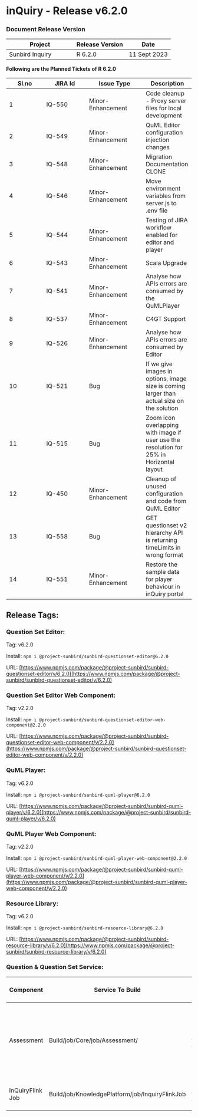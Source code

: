 # inQuiry - Release v6.2.0

### Document Release Version

<table><thead><tr><th width="167">Project</th><th>Release Version</th><th>Date</th></tr></thead><tbody><tr><td>Sunbird Inquiry</td><td>R 6.2.0</td><td>11 Sept 2023</td></tr></tbody></table>

**Following are the Planned Tickets of R 6.2.0**

<table><thead><tr><th width="85">Sl.no</th><th width="100">JIRA Id</th><th width="138">Issue Type</th><th>Description</th></tr></thead><tbody><tr><td>1</td><td>IQ-550</td><td>Minor-Enhancement</td><td>Code cleanup - Proxy server files for local development</td></tr><tr><td>2</td><td>IQ-549</td><td>Minor-Enhancement</td><td>QuML Editor configuration injection changes</td></tr><tr><td>3</td><td>IQ-548</td><td>Minor-Enhancement</td><td>Migration Documentation CLONE</td></tr><tr><td>4</td><td>IQ-546</td><td>Minor-Enhancement</td><td>Move environment variables from server.js to .env file</td></tr><tr><td>5</td><td>IQ-544</td><td>Minor-Enhancement</td><td>Testing of JIRA workflow enabled for editor and player</td></tr><tr><td>6</td><td>IQ-543</td><td>Minor-Enhancement</td><td>Scala Upgrade</td></tr><tr><td>7</td><td>IQ-541</td><td>Minor-Enhancement</td><td>Analyse how APIs errors are consumed by the QuMLPlayer</td></tr><tr><td>8</td><td>IQ-537</td><td>Minor-Enhancement</td><td>C4GT Support</td></tr><tr><td>9</td><td>IQ-526</td><td>Minor-Enhancement</td><td>Analyse how APIs errors are consumed by Editor</td></tr><tr><td>10</td><td>IQ-521</td><td>Bug</td><td>If we give images in options, image size is coming larger than actual size on the solution</td></tr><tr><td>11</td><td>IQ-515</td><td>Bug</td><td>Zoom icon overlapping with image if user use the resolution for 25% in Horizontal layout</td></tr><tr><td>12</td><td>IQ-450</td><td>Minor-Enhancement</td><td>Cleanup of unused configuration and code from QuML Editor</td></tr><tr><td>13</td><td>IQ-558</td><td>Bug</td><td>GET questionset v2 hierarchy API is returning timeLimits in wrong format</td></tr><tr><td>14</td><td>IQ-551</td><td>Minor-Enhancement</td><td>Restore the sample data for player behaviour in inQuiry portal</td></tr></tbody></table>

## Release Tags:

### Question Set **Editor**:

Tag: v6.2.0

Install: `npm i @project-sunbird/sunbird-questionset-editor@6.2.0`

URL: [https://www.npmjs.com/package/@project-sunbird/sunbird-questionset-editor/v/6.2.0](https://www.npmjs.com/package/@project-sunbird/sunbird-questionset-editor/v/6.2.0)

### Question Set **Editor Web Component**:

Tag: v2.2.0

Install: `npm i @project-sunbird/sunbird-questionset-editor-web-component@2.2.0`

URL: [https://www.npmjs.com/package/@project-sunbird/sunbird-questionset-editor-web-component/v/2.2.0](https://www.npmjs.com/package/@project-sunbird/sunbird-questionset-editor-web-component/v/2.2.0)

### QuML Player:

Tag: v6.2.0

Install: `npm i @project-sunbird/sunbird-quml-player@6.2.0`

URL: [https://www.npmjs.com/package/@project-sunbird/sunbird-quml-player/v/6.2.0](https://www.npmjs.com/package/@project-sunbird/sunbird-quml-player/v/6.2.0)

### QuML Player Web Component:

Tag: v2.2.0

Install: `npm i @project-sunbird/sunbird-quml-player-web-component@2.2.0`

URL: [https://www.npmjs.com/package/@project-sunbird/sunbird-quml-player-web-component/v/2.2.0](https://www.npmjs.com/package/@project-sunbird/sunbird-quml-player-web-component/v/2.2.0)

### Resource Library:&#x20;

Tag: v6.2.0

Install: `npm i @project-sunbird/sunbird-resource-library@6.2.0`

URL: [https://www.npmjs.com/package/@project-sunbird/sunbird-resource-library/v/6.2.0](https://www.npmjs.com/package/@project-sunbird/sunbird-resource-library/v/6.2.0)

### Question & Question Set Service:

<table><thead><tr><th width="141">Component</th><th>Service To Build</th><th>Build Tag</th><th>Core Release Tag</th><th width="130">Service To Deploy</th><th>Deploy Tag</th><th width="328">Comment</th></tr></thead><tbody><tr><td>Assessment</td><td>Build/job/Core/job/Assessment/ </td><td><a href="https://github.com/Sunbird-inQuiry/inquiry-api-service/tree/release-6.2.0_RC2">release-6.2.0_RC2</a></td><td><a href="https://github.com/Sunbird-Knowlg/knowledge-platform/tree/release-5.6.0_RC3">release-5.6.0_RC3</a></td><td>Deploy/job/dev/job/Kubernetes/job/Assessment/</td><td><a href="https://github.com/project-sunbird/sunbird-devops/tree/release-6.0.0-inquiry_RC1">release-6.0.0-inquiry_RC1</a><br></td><td>Note: Scala Version Upgrade Done.<br>No New Configuration Added.<br>Ref: <a href="https://github.com/project-sunbird/sunbird-devops/compare/release-5.6.0-inquiry...release-6.0.0-inquiry">https://github.com/project-sunbird/sunbird-devops/compare/release-5.6.0-inquiry...release-6.0.0-inquiry</a><br></td></tr><tr><td>InQuiryFlink Job</td><td>Build/job/KnowledgePlatform/job/InquiryFlinkJob</td><td><a href="https://github.com/Sunbird-inQuiry/data-pipeline/tree/release-6.2.0_RC2">release-6.2.0_RC2</a></td><td>Not Applicable</td><td>Deploy/job/dev/job/KnowledgePlatform/job/InquiryFlinkJob/</td><td><a href="https://github.com/Sunbird-inQuiry/data-pipeline/tree/release-6.2.0_RC2">release-6.2.0_RC2</a></td><td>No Configuration Changes.<br>async-questionset-publish job enhanced to handle QUML 1.1 data.</td></tr></tbody></table>


